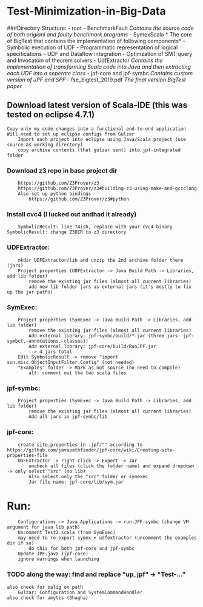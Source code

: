 # Test-Minimization-in-Big-Data

###Directory Structure:
    - root
            - BenchmarkFault *Contains the source code of both origianl and faulty benchmark programs*
            - SymexScala  * The core of BigTest that contains the implementation of following components*
                - Symbolic execution of UDF
                - Programmatic representation of logical specifications
                - UDF and Dataflow integration
                - Optimzation of SMT query and Invocatoin of theorem solvers
            - UdfExtractor *Contains the implementation of transforming Scala code into Java and then extracting each UDF into a seperate class*
            - jpf-core and jpf-symbc *Contains custom version of JPF and SPF*
            - fse_bigtest_2019.pdf *The final version BigTest paper*

## Download latest version of Scala-IDE (this was tested on eclipse 4.7.1)
    Copy only my code changes into a functional end-to-end application
    Will need to set up eclipse configs from Gulzar
        Import each project into eclipse using Java/Scala project (use source as working directory)
        copy archive contents (that gulzar sent) into jpf-integrated folder
        
  ### Download z3 repo in base project dir
        https://github.com/Z3Prover/z3
        https://github.com/Z3Prover/z3#building-z3-using-make-and-gccclang
        Also set up python bindings
            https://github.com/Z3Prover/z3#python
  ### Install cvc4 (I lucked out andhad it already)
        SymbolicResult: line 74ish, replace with your cvc4 binary
    SymbolicResult: change Z3DIR to z3 directory
  
        
  ### UDFExtractor:
        mkdir UDFExtractor/lib and unzip the 2nd archive folder there (jars)
        Project properties (UDFExtractor -> Java Build Path -> Libraries, add lib folder)
            remove the existing jar files (almost all current libraries)
            add new lib folder jars as external jars (it's mostly to fix up the jar paths)
  ### SymExec:
        Project properties (SymExec -> Java Build Path -> Libraries, add lib folder)
            remove the existing jar files (almost all current libraries)
            Add external library: jpf-symbc/build/*.jar (three jars: jpf-symbc{,-annotations,-classes})
            Add external library: jpf-core/build/RunJPF.jar
            --> 4 jars total
        Edit SymbolicResult -> remove "import sun.misc.ObjectInputFilter.Config" (not needed)
        "Examples" folder -> Mark as not source (no need to compile)
            alt: comment out the two scala files
  ### jpf-symbc:
        Project properties (SymExec -> Java Build Path -> Libraries, add lib folder)
            remove the existing jar files (almost all current libraries)
            Add all jars in jpf-symbc/lib
  ### jpf-core:
        create site.properties in .jpf/"" according to https://github.com/javapathfinder/jpf-core/wiki/Creating-site-properties-file
        UDFExtractor -> right click -> Export -> Jar 
            uncheck all files (click the folder name) and expand dropdown -> only select "src" (no lib)
            Also select only the "src" folder or symexec
            Jar file name: jpf-core/lib/sym.jar
  
  
  # Run: 
        Configurations -> Java Applications -> run-JPF-symbc (change VM argument for java lib path)
        Uncomment Test2.scala (from SymExec)
        may need to re-export symex + udfextractor (uncomment the examples dir if so)
            do this for both jpf-core and jpf-symbc
        Update JPF.java (jpf-core)
        ignore warnings when launching
### TODO along the way: find and replace "up_jpf" -> "Test-..."
    also check for malig on path
        Gulzar: Configuration and SystemCommandHandler
    also check for amytis (Shagha)
